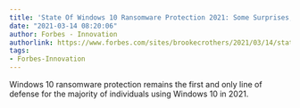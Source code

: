 ```yaml
---
title: 'State Of Windows 10 Ransomware Protection 2021: Some Surprises, Says Report'
date: "2021-03-14 08:20:06"
author: Forbes - Innovation
authorlink: https://www.forbes.com/sites/brookecrothers/2021/03/14/state-of-windows-10-ransomware-protection-2021-some-surprises-says-report/
tags:
- Forbes-Innovation
---
```

Windows 10 ransomware protection remains the first and only line of defense for the majority of individuals using Windows 10 in 2021.
